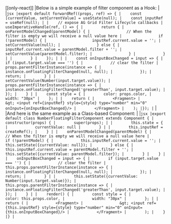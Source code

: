[[only-react]]
|Below is a simple example of filter component as a Hook:
|
|```jsx
|export default forwardRef((props, ref) => {
|    const [currentValue, setCurrentValue] = useState(null);
|    const inputRef = useRef(null);
|
|    // expose AG Grid Filter Lifecycle callbacks
|    useImperativeHandle(ref, () => {
|        return {
|            onParentModelChanged(parentModel) {
|                // When the filter is empty we will receive a null value here
|                if (!parentModel) {
|                    inputRef.current.value = '';
|                    setCurrentValue(null);
|                } else {
|                    inputRef.current.value = parentModel.filter + '';
|                    setCurrentValue(parentModel.filter);
|                }
|            }
|
|        }
|    });
|
|
|    const onInputBoxChanged = input => {
|        if (input.target.value === '') {
|            // clear the filter
|            props.parentFilterInstance(instance => {
|                instance.onFloatingFilterChanged(null, null);
|            });
|            return;
|        }
|
|        setCurrentValue(Number(input.target.value));
|        props.parentFilterInstance(instance => {
|            instance.onFloatingFilterChanged('greaterThan', input.target.value);
|        });
|    }
|
|    const style = {
|        color: props.color,
|        width: "30px"
|    };
|
|    return (
|        <Fragment>
|            &gt; <input ref={inputRef} style={style} type="number" min="0" onInput={onInputBoxChanged}/>
|        </Fragment>
|    );
|});
|```
|
|And here is the same example as a Class-based Component:
|
|```jsx
|export default class NumberFloatingFilterComponent extends Component {
|    constructor(props) {
|        super(props);
|
|        this.state = {
|            currentValue: null
|        }
|
|        this.inputRef = createRef();
|    }
|
|    onParentModelChanged(parentModel) {
|        // When the filter is empty we will receive a null value here
|        if (!parentModel) {
|            this.inputRef.current.value = '';
|            this.setState({currentValue: null});
|        } else {
|            this.inputRef.current.value = parentModel.filter + '';
|            this.setState({currentValue: parentModel.filter});
|        }
|    }
|
|    onInputBoxChanged = input => {
|        if (input.target.value === '') {
|            // clear the filter
|            this.props.parentFilterInstance(instance => {
|                instance.onFloatingFilterChanged(null, null);
|            });
|            return;
|        }
|
|        this.setState({currentValue: Number(input.target.value)});
|        this.props.parentFilterInstance(instance => {
|            instance.onFloatingFilterChanged('greaterThan', input.target.value);
|        });
|    }
|
|    render() {
|        const style = {
|            color: this.props.color,
|            width: "30px"
|        };
|
|        return (
|            <Fragment>
|                &gt; <input ref={this.inputRef} style={style} type="number" min="0" onInput={this.onInputBoxChanged}/>
|            </Fragment>
|        );
|    }
|}
|```
